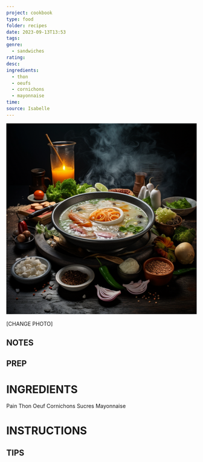 ```yaml
---
project: cookbook
type: food
folder: recipes
date: 2023-09-13T13:53
tags: 
genre:
  - sandwiches
rating: 
desc: 
ingredients:
  - thon
  - oeufs
  - cornichons
  - mayonnaise
time: 
source: Isabelle
---
```


![IMAGE](_default.png)


[CHANGE PHOTO]


## NOTES




## PREP


# INGREDIENTS

Pain
Thon
Oeuf
Cornichons Sucres
Mayonnaise

# INSTRUCTIONS


## TIPS



